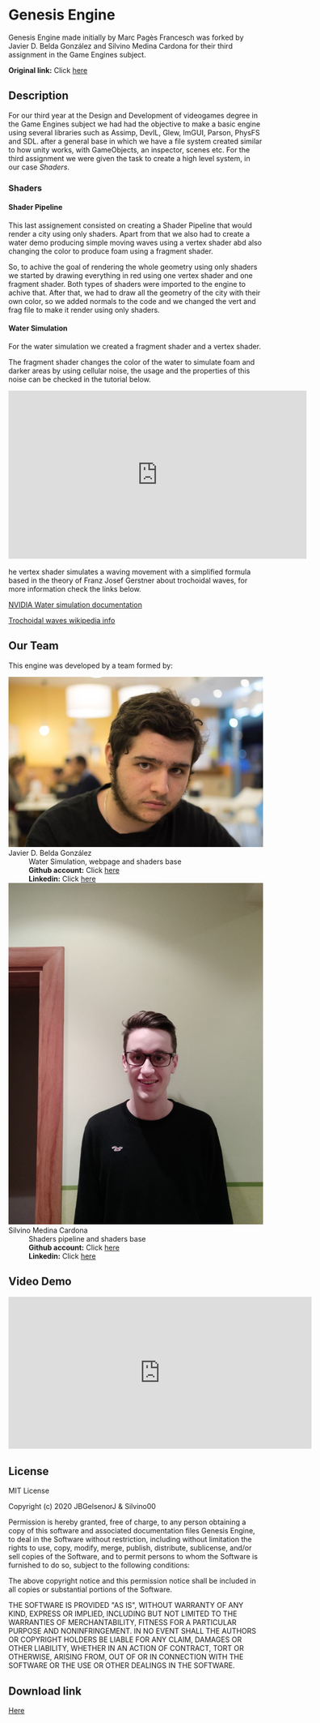 <h1> Genesis Engine </h1>
Genesis Engine made initially by Marc Pagès Francesch was forked by Javier D. Belda González and Silvino Medina Cardona for their third assignment in the Game Engines subject.

<b>Original link:</b> Click <a href="https://github.com/marcpages2020/GenesisEngine">here</a>

<h2>Description</h2>
For our third year at the Design and Development of videogames degree in the Game Engines subject we had had the objective to make a basic engine using several libraries such as
Assimp, DevIL, Glew, ImGUI, Parson, PhysFS and SDL. after a general base in which we have a file system created similar to how unity works, with GameObjects, an inspector, scenes etc. For the third assignment we were given the task to create a high level system, in our case <i>Shaders</i>.

<h3>Shaders </h3>

<h4> Shader Pipeline </h4>

This last assignement consisted on creating a Shader Pipeline that would render a city using only shaders. Apart from that we also had to create a water demo producing simple moving waves using a vertex shader abd also changing the color to produce foam using a fragment shader.

So, to achive the goal of rendering the whole geometry using only shaders we started by drawing everything in red using one vertex shader and one fragment shader. Both types of shaders were imported to the engine to achive that. After that, we had to draw all the geometry of the city with their own color, so we added normals to the code and we changed the vert and frag file to make it render using only shaders.

<h4> Water Simulation </h4>

For the water simulation we created a fragment shader and a vertex shader. 

The fragment shader changes the color of the water to simulate foam and darker areas by using cellular noise, the usage and the properties of this noise can be checked in the tutorial below.

<iframe width="590" height="332" src="https://www.youtube.com/embed/ybbJz6C9YYA" frameborder="0" allow="accelerometer; autoplay; encrypted-media; gyroscope; picture-in-picture" allowfullscreen>
</iframe>

he vertex shader simulates a waving movement with a simplified formula based in the theory of Franz Josef Gerstner about trochoidal waves, for more information check the links below.

<a href=" https://developer.nvidia.com/gpugems/gpugems/part-i-natural-effects/chapter-1-effective-water-simulation-physical-models">NVIDIA Water simulation documentation</a>

<a href="https://en.wikipedia.org/wiki/Trochoidal_wave">Trochoidal waves wikipedia info</a>

<h2>Our Team</h2>

This engine was developed by a team formed by:
<dl>

<dt><img src="https://raw.githubusercontent.com/silvino00/GenesisEngine/master/docs/Javi.jpg"></dt>
<dt>Javier D. Belda González</dt>
<dd> Water Simulation, webpage and shaders base</dd>
<dd> <b>Github account:</b> Click <a href=" https://github.com/JBGelsenorJ">here</a> </dd>
<dd> <b>Linkedin:</b>  Click <a href=" https://www.linkedin.com/in/javier-belda-gonz%C3%A1lez-59718112b/">here</a></dd>

<dt><img src="https://raw.githubusercontent.com/silvino00/GenesisEngine/master/docs/Silvino.jpeg"> </dt>
<dt>Silvino Medina Cardona</dt>
<dd> Shaders pipeline and shaders base </dd>
<dd> <b>Github account:</b> Click <a href="https://github.com/silvino00">here</a> </dd>
<dd> <b>Linkedin:</b>  Click <a href=" https://www.linkedin.com/in/silvino-medina-cardona-476558197/">here</a></dd>

</dl>

<h2>Video Demo</h2>
<iframe width="600" height="300" 
src="https://www.youtube.com/embed/zWaymcVmJ-A" frameborder="0" allow="accelerometer; autoplay; encrypted-media; gyroscope; picture-in-picture" allowfullscreen>
</iframe>

<h2>License</h2> 	
MIT License

Copyright (c) 2020 JBGelsenorJ & Silvino00

Permission is hereby granted, free of charge, to any person obtaining a copy
of this software and associated documentation files Genesis Engine, to deal
in the Software without restriction, including without limitation the rights
to use, copy, modify, merge, publish, distribute, sublicense, and/or sell
copies of the Software, and to permit persons to whom the Software is
furnished to do so, subject to the following conditions:

The above copyright notice and this permission notice shall be included in all
copies or substantial portions of the Software.

THE SOFTWARE IS PROVIDED "AS IS", WITHOUT WARRANTY OF ANY KIND, EXPRESS OR
IMPLIED, INCLUDING BUT NOT LIMITED TO THE WARRANTIES OF MERCHANTABILITY,
FITNESS FOR A PARTICULAR PURPOSE AND NONINFRINGEMENT. IN NO EVENT SHALL THE
AUTHORS OR COPYRIGHT HOLDERS BE LIABLE FOR ANY CLAIM, DAMAGES OR OTHER
LIABILITY, WHETHER IN AN ACTION OF CONTRACT, TORT OR OTHERWISE, ARISING FROM,
OUT OF OR IN CONNECTION WITH THE SOFTWARE OR THE USE OR OTHER DEALINGS IN THE
SOFTWARE.

<h2>Download link</h2> 
<a href="https://i1.wp.com/www.materiagris.es/wp-content/uploads/2018/10/meme.jpg?ssl=1">Here</a>

